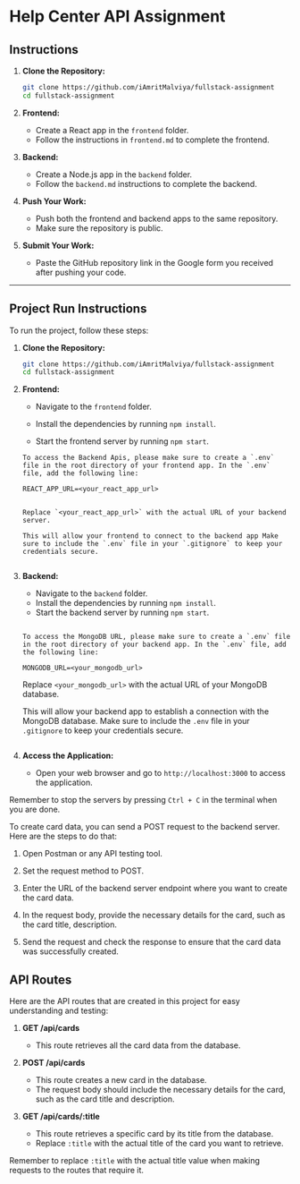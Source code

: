 # Help Center API Assignment

## Instructions

1. **Clone the Repository:**

   ```bash
   git clone https://github.com/iAmritMalviya/fullstack-assignment
   cd fullstack-assignment
   ```

2. **Frontend:**

   - Create a React app in the `frontend` folder.
   - Follow the instructions in `frontend.md` to complete the frontend.

3. **Backend:**

   - Create a Node.js app in the `backend` folder.
   - Follow the `backend.md` instructions to complete the backend.

4. **Push Your Work:**

   - Push both the frontend and backend apps to the same repository.
   - Make sure the repository is public.

5. **Submit Your Work:**
   - Paste the GitHub repository link in the Google form you received after pushing your code.

---

## Project Run Instructions

To run the project, follow these steps:

1. **Clone the Repository:**

   ```bash
   git clone https://github.com/iAmritMalviya/fullstack-assignment
   cd fullstack-assignment
   ```

2. **Frontend:**

   - Navigate to the `frontend` folder.
   - Install the dependencies by running `npm install`.

   - Start the frontend server by running `npm start`.

   ```
   To access the Backend Apis, please make sure to create a `.env` file in the root directory of your frontend app. In the `.env` file, add the following line:

   REACT_APP_URL=<your_react_app_url>
   ```

   ```

   Replace `<your_react_app_url>` with the actual URL of your backend server.

   This will allow your frontend to connect to the backend app Make sure to include the `.env` file in your `.gitignore` to keep your credentials secure.


   ```

3. **Backend:**

   - Navigate to the `backend` folder.
   - Install the dependencies by running `npm install`.
   - Start the backend server by running `npm start`.

   ```

   To access the MongoDB URL, please make sure to create a `.env` file in the root directory of your backend app. In the `.env` file, add the following line:

   MONGODB_URL=<your_mongodb_url>

   ```

   Replace `<your_mongodb_url>` with the actual URL of your MongoDB database.

   This will allow your backend app to establish a connection with the MongoDB database. Make sure to include the `.env` file in your `.gitignore` to keep your credentials secure.

   ```

   ```

4. **Access the Application:**
   - Open your web browser and go to `http://localhost:3000` to access the application.

Remember to stop the servers by pressing `Ctrl + C` in the terminal when you are done.

To create card data, you can send a POST request to the backend server. Here are the steps to do that:

1. Open Postman or any API testing tool.

2. Set the request method to POST.

3. Enter the URL of the backend server endpoint where you want to create the card data.

4. In the request body, provide the necessary details for the card, such as the card title, description.

5. Send the request and check the response to ensure that the card data was successfully created.

## API Routes

Here are the API routes that are created in this project for easy understanding and testing:

1. **GET /api/cards**

   - This route retrieves all the card data from the database.

2. **POST /api/cards**
   - This route creates a new card in the database.
   - The request body should include the necessary details for the card, such as the card title and description.
3. **GET /api/cards/:title**
   - This route retrieves a specific card by its title from the database.
   - Replace `:title` with the actual title of the card you want to retrieve.

Remember to replace `:title` with the actual title value when making requests to the routes that require it.
